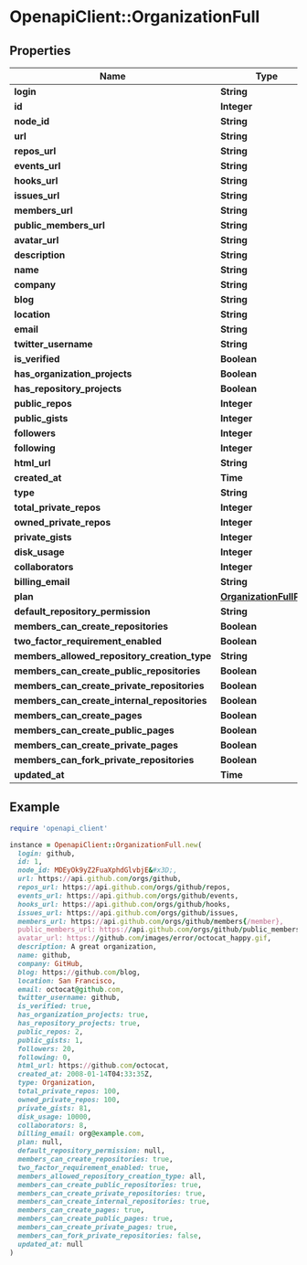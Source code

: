 # OpenapiClient::OrganizationFull

## Properties

| Name | Type | Description | Notes |
| ---- | ---- | ----------- | ----- |
| **login** | **String** |  |  |
| **id** | **Integer** |  |  |
| **node_id** | **String** |  |  |
| **url** | **String** |  |  |
| **repos_url** | **String** |  |  |
| **events_url** | **String** |  |  |
| **hooks_url** | **String** |  |  |
| **issues_url** | **String** |  |  |
| **members_url** | **String** |  |  |
| **public_members_url** | **String** |  |  |
| **avatar_url** | **String** |  |  |
| **description** | **String** |  |  |
| **name** | **String** |  | [optional] |
| **company** | **String** |  | [optional] |
| **blog** | **String** |  | [optional] |
| **location** | **String** |  | [optional] |
| **email** | **String** |  | [optional] |
| **twitter_username** | **String** |  | [optional] |
| **is_verified** | **Boolean** |  | [optional] |
| **has_organization_projects** | **Boolean** |  |  |
| **has_repository_projects** | **Boolean** |  |  |
| **public_repos** | **Integer** |  |  |
| **public_gists** | **Integer** |  |  |
| **followers** | **Integer** |  |  |
| **following** | **Integer** |  |  |
| **html_url** | **String** |  |  |
| **created_at** | **Time** |  |  |
| **type** | **String** |  |  |
| **total_private_repos** | **Integer** |  | [optional] |
| **owned_private_repos** | **Integer** |  | [optional] |
| **private_gists** | **Integer** |  | [optional] |
| **disk_usage** | **Integer** |  | [optional] |
| **collaborators** | **Integer** |  | [optional] |
| **billing_email** | **String** |  | [optional] |
| **plan** | [**OrganizationFullPlan**](OrganizationFullPlan.md) |  | [optional] |
| **default_repository_permission** | **String** |  | [optional] |
| **members_can_create_repositories** | **Boolean** |  | [optional] |
| **two_factor_requirement_enabled** | **Boolean** |  | [optional] |
| **members_allowed_repository_creation_type** | **String** |  | [optional] |
| **members_can_create_public_repositories** | **Boolean** |  | [optional] |
| **members_can_create_private_repositories** | **Boolean** |  | [optional] |
| **members_can_create_internal_repositories** | **Boolean** |  | [optional] |
| **members_can_create_pages** | **Boolean** |  | [optional] |
| **members_can_create_public_pages** | **Boolean** |  | [optional] |
| **members_can_create_private_pages** | **Boolean** |  | [optional] |
| **members_can_fork_private_repositories** | **Boolean** |  | [optional] |
| **updated_at** | **Time** |  |  |

## Example

```ruby
require 'openapi_client'

instance = OpenapiClient::OrganizationFull.new(
  login: github,
  id: 1,
  node_id: MDEyOk9yZ2FuaXphdGlvbjE&#x3D;,
  url: https://api.github.com/orgs/github,
  repos_url: https://api.github.com/orgs/github/repos,
  events_url: https://api.github.com/orgs/github/events,
  hooks_url: https://api.github.com/orgs/github/hooks,
  issues_url: https://api.github.com/orgs/github/issues,
  members_url: https://api.github.com/orgs/github/members{/member},
  public_members_url: https://api.github.com/orgs/github/public_members{/member},
  avatar_url: https://github.com/images/error/octocat_happy.gif,
  description: A great organization,
  name: github,
  company: GitHub,
  blog: https://github.com/blog,
  location: San Francisco,
  email: octocat@github.com,
  twitter_username: github,
  is_verified: true,
  has_organization_projects: true,
  has_repository_projects: true,
  public_repos: 2,
  public_gists: 1,
  followers: 20,
  following: 0,
  html_url: https://github.com/octocat,
  created_at: 2008-01-14T04:33:35Z,
  type: Organization,
  total_private_repos: 100,
  owned_private_repos: 100,
  private_gists: 81,
  disk_usage: 10000,
  collaborators: 8,
  billing_email: org@example.com,
  plan: null,
  default_repository_permission: null,
  members_can_create_repositories: true,
  two_factor_requirement_enabled: true,
  members_allowed_repository_creation_type: all,
  members_can_create_public_repositories: true,
  members_can_create_private_repositories: true,
  members_can_create_internal_repositories: true,
  members_can_create_pages: true,
  members_can_create_public_pages: true,
  members_can_create_private_pages: true,
  members_can_fork_private_repositories: false,
  updated_at: null
)
```

